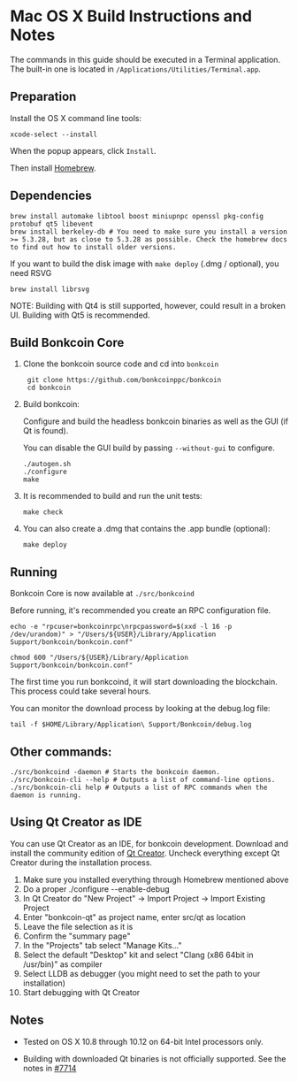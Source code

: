 Mac OS X Build Instructions and Notes
====================================
The commands in this guide should be executed in a Terminal application.
The built-in one is located in `/Applications/Utilities/Terminal.app`.

Preparation
-----------
Install the OS X command line tools:

`xcode-select --install`

When the popup appears, click `Install`.

Then install [Homebrew](https://brew.sh).

Dependencies
----------------------

    brew install automake libtool boost miniupnpc openssl pkg-config protobuf qt5 libevent
    brew install berkeley-db # You need to make sure you install a version >= 5.3.28, but as close to 5.3.28 as possible. Check the homebrew docs to find out how to install older versions.

If you want to build the disk image with `make deploy` (.dmg / optional), you need RSVG

    brew install librsvg

NOTE: Building with Qt4 is still supported, however, could result in a broken UI. Building with Qt5 is recommended.

Build Bonkcoin Core
------------------------

1. Clone the bonkcoin source code and cd into `bonkcoin`

        git clone https://github.com/bonkcoinppc/bonkcoin
        cd bonkcoin

2.  Build bonkcoin:

    Configure and build the headless bonkcoin binaries as well as the GUI (if Qt is found).

    You can disable the GUI build by passing `--without-gui` to configure.

        ./autogen.sh
        ./configure
        make

3.  It is recommended to build and run the unit tests:

        make check

4.  You can also create a .dmg that contains the .app bundle (optional):

        make deploy

Running
-------

Bonkcoin Core is now available at `./src/bonkcoind`

Before running, it's recommended you create an RPC configuration file.

    echo -e "rpcuser=bonkcoinrpc\nrpcpassword=$(xxd -l 16 -p /dev/urandom)" > "/Users/${USER}/Library/Application Support/bonkcoin/bonkcoin.conf"

    chmod 600 "/Users/${USER}/Library/Application Support/bonkcoin/bonkcoin.conf"

The first time you run bonkcoind, it will start downloading the blockchain. This process could take several hours.

You can monitor the download process by looking at the debug.log file:

    tail -f $HOME/Library/Application\ Support/Bonkcoin/debug.log

Other commands:
-------

    ./src/bonkcoind -daemon # Starts the bonkcoin daemon.
    ./src/bonkcoin-cli --help # Outputs a list of command-line options.
    ./src/bonkcoin-cli help # Outputs a list of RPC commands when the daemon is running.

Using Qt Creator as IDE
------------------------
You can use Qt Creator as an IDE, for bonkcoin development.
Download and install the community edition of [Qt Creator](https://www.qt.io/download/).
Uncheck everything except Qt Creator during the installation process.

1. Make sure you installed everything through Homebrew mentioned above
2. Do a proper ./configure --enable-debug
3. In Qt Creator do "New Project" -> Import Project -> Import Existing Project
4. Enter "bonkcoin-qt" as project name, enter src/qt as location
5. Leave the file selection as it is
6. Confirm the "summary page"
7. In the "Projects" tab select "Manage Kits..."
8. Select the default "Desktop" kit and select "Clang (x86 64bit in /usr/bin)" as compiler
9. Select LLDB as debugger (you might need to set the path to your installation)
10. Start debugging with Qt Creator

Notes
-----

* Tested on OS X 10.8 through 10.12 on 64-bit Intel processors only.

* Building with downloaded Qt binaries is not officially supported. See the notes in [#7714](https://github.com/bonkcoinppc/bonkcoin/issues/7714)
